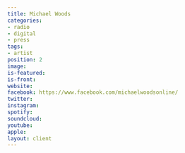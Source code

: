```yaml
---
title: Michael Woods
categories:
- radio
- digital
- press
tags:
- artist
position: 2
image: 
is-featured: 
is-front: 
website: 
facebook: https://www.facebook.com/michaelwoodsonline/
twitter: 
instagram: 
spotify: 
soundcloud: 
youtube: 
apple: 
layout: client
---
```


